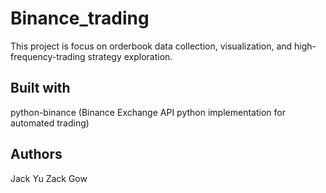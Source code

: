# Binance_trading

This project is focus on orderbook data collection, visualization, and high-frequency-trading strategy exploration. 

## Built with
python-binance
(Binance Exchange API python implementation for automated trading)

## Authors
Jack Yu
Zack Gow



